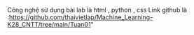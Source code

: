 Công nghệ sử dụng bài lab là html , python , css
Link github là :https://github.com/thaivietlap/Machine_Learning-K28_CNTT/tree/main/Tuan01"
